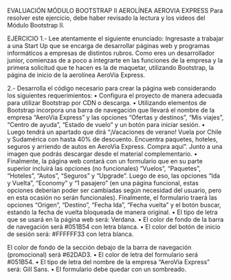 EVALUACIÓN MÓDULO BOOTSTRAP II
AEROLÍNEA AEROVIA EXPRESS
Para resolver este ejercicio, debe haber revisado la lectura y los videos del Módulo Bootstrap II.

EJERCICIO
1.- Lee atentamente el siguiente enunciado:
Ingresaste a trabajar a una Start Up que se encarga de desarrollar páginas web y programas
informáticos a empresas de distintos rubros. Como eres un desarrollador junior, comienzas de a
poco a integrarte en las funciones de la empresa y la primera solicitud que te hacen es la de
maquetar, utilizando Bootstrap, la página de inicio de la aerolínea AeroVia Express.

2.- Desarrolla el código necesario para crear la página web considerando los siguientes
requerimientos:
• Configura el proyecto de manera adecuada para utilizar Bootstrap por CDN o descarga.
• Utilizando elementos de Bootstrap incorpora una barra de navegación que llevará el nombre
de la empresa “AeroVia Express” y las opciones “Ofertas y destinos”, “Mis viajes”, “Centro
de ayuda”, “Estado de vuelo” y un botón para iniciar sesión.
• Luego tendrá un apartado que dirá “¡Vacaciones de verano! Vuela por Chile y Sudamérica
con hasta 40% de descuento. Encuentra paquetes, hoteles, seguros y arriendo de autos en
AeroVia Express. Compra aquí”. Junto a una imagen que podrás descargar desde el material
complementario.
• Finalmente, la página web contará con un formulario que en su parte superior incluirá las
opciones (no funcionales) “Vuelos”, “Paquetes”, “Hoteles”, “Autos”, “Seguros” y “Upgrade”.
Luego de eso, las opciones “Ida y Vuelta”, “Economy” y “1 pasajero” (en una página funcional,
estas opciones deberían poder ser cambiadas según necesidad del usuario, pero en esta
ocasión no serán funcionales). Finalmente, el formulario traerá las opciones “Origen”,
“Destino”, “Fecha Ida”, “Fecha vuelta” y el botón buscar, estando la fecha de vuelta
bloqueada de manera original.
• El tipo de letra que se usará en la página web será: Verdana.
• El color de fondo de la barra de navegación será #051B54 con letra blanca.
• El color del botón de inicio de sesión será: #FFFFFF33 con letra blanca.

El color de fondo de la sección debajo de la barra de navegación (promocional) será
#62DAD3.
• El color de letra del formulario será #051B54.
• El tipo de letra del nombre de la empresa “AeroVia Express” será: Gill Sans.
• El formulario debe quedar con un sombreado.
